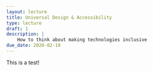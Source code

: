 ```yaml
---
layout: lecture
title: Universal Design & Accessibility
type: lecture
draft: 1
description: |
    How to think about making technologies inclusive
due_date: 2020-02-19
---
```


This is a test!